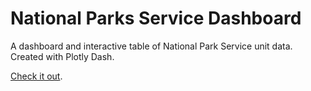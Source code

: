 # National Parks Service Dashboard
A dashboard and interactive table of National Park Service unit data. Created with Plotly Dash.

[Check it out](https://nps-dashboard.onrender.com/).